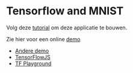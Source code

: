 # Tensorflow and MNIST

Volg deze [tutorial](https://codelabs.developers.google.com/codelabs/tfjs-training-classfication/index.html#0) om deze applicatie te bouwen.

Zie hier voor een online [demo](https://storage.googleapis.com/tfjs-vis/mnist/dist/index.html)

- [Andere demo](https://golb.hplar.ch/2019/01/machine-learning-with-brain-and-tensorflow-js.html)
- [TensorFlowJS](https://www.tensorflow.org/js/demos/)
- [TF Playground](https://playground.tensorflow.org/#activation=tanh&batchSize=10&dataset=circle&regDataset=reg-plane&learningRate=0.03&regularizationRate=0&noise=0&networkShape=4,2&seed=0.55924&showTestData=false&discretize=false&percTrainData=50&x=true&y=true&xTimesY=false&xSquared=false&ySquared=false&cosX=false&sinX=false&cosY=false&sinY=false&collectStats=false&problem=classification&initZero=false&hideText=false)